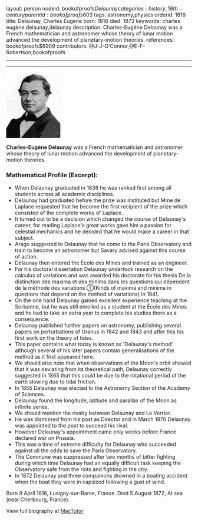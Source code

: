 layout: person
nodeid: bookofproofs$Delaunay
categories: history,19th-century
parentid: bookofproofs$603
tags: astronomy,physics
orderid: 1816
title: Delaunay, Charles Eugene
born: 1816
died: 1872
keywords: charles eugène delaunay,delaunay
description: Charles-Eugène Delaunay was a French mathematician and astronomer whose theory of lunar motion advanced the development of planetary-motion theories.
references: bookofproofs$6909
contributors: @J-J-O'Connor,@E-F-Robertson,bookofproofs

---



---

![Delaunay.jpg](https://github.com/bookofproofs/bookofproofs.github.io/blob/main/_sources/_assets/images/portraits/Delaunay.jpg?raw=true)

**Charles-Eugène Delaunay** was a French mathematician and astronomer whose theory of lunar motion advanced the development of planetary-motion theories.

### Mathematical Profile (Excerpt):
* When Delaunay graduated in 1836 he was ranked first among all students across all academic disciplines.
* Delaunay had graduated before the prize was instituted but Mme de Laplace requested that he become the first recipient of the prize which consisted of the complete works of Laplace.
* It turned out to be a decision which changed the course of Delaunay's career, for reading Laplace's great works gave him a passion for celestial mechanics and he decided that he would make a career in that subject.
* Arago suggested to Delaunay that he come to the Paris Observatory and train to become an astronomer but Savary advised against this course of action.
* Delaunay then entered the École des Mines and trained as an engineer.
* For his doctoral dissertation Delaunay undertook research on the calculus of variations and was awarded his doctorate for his thesis De la distinction des maxima et des minima dans les questions qui dépendent de la méthode des variations Ⓣ(Kinds of maxima and minima in questions that depend on the method of variations)  in 1841.
* On the one hand Delaunay gained excellent experience teaching at the Sorbonne, but he was still enrolled as a student at the École des Mines and he had to take an extra year to complete his studies there as a consequence.
* Delaunay published further papers on astronomy, publishing several papers on perturbations of Uranus in 1842 and 1843 and after this his first work on the theory of tides.
* This paper contains what today is known as 'Delaunay's method' although several of his later papers contain generalisations of the method as it first appeared here.
* We should also note that when observations of the Moon's orbit showed that it was deviating from its theoretical path, Delaunay correctly suggested in 1865 that this could be due to the rotational period of the earth slowing due to tidal friction.
* In 1855 Delaunay was elected to the Astronomy Section of the Academy of Sciences.
* Delaunay found the longitude, latitude and parallax of the Moon as infinite series.
* We should mention the rivalry between Delaunay and Le Verrier.
* He was dismissed from his post as Director and in March 1870 Delaunay was appointed to the post to succeed his rival.
* However Delaunay's appointment came only weeks before France declared war on Prussia.
* This was a time of extreme difficulty for Delaunay who succeeded against all the odds to save the Paris Observatory.
* The Commune was suppressed after two months of bitter fighting during which time Delaunay had an equally difficult task keeping the Observatory safe from the riots and fighting in the city.
* In 1872 Delaunay and three companions drowned in a boating accident when the boat they were in capsized following a gust of wind.

Born 9 April 1816, Lusigny-sur-Barse, France. Died 5 August 1872, At sea (near Cherbourg, France).

View full biography at [MacTutor](https://mathshistory.st-andrews.ac.uk/Biographies/Delaunay/)
